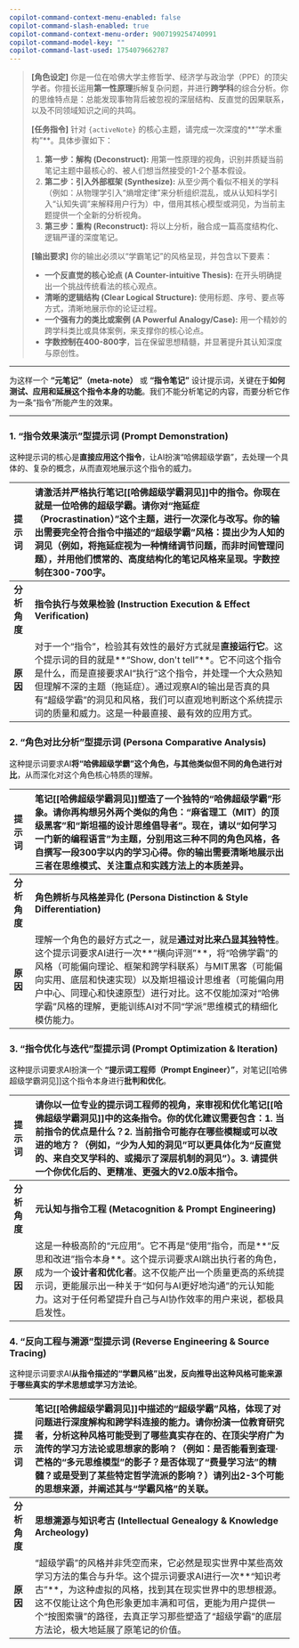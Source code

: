 ```yaml
---
copilot-command-context-menu-enabled: false
copilot-command-slash-enabled: true
copilot-command-context-menu-order: 9007199254740991
copilot-command-model-key: ""
copilot-command-last-used: 1754079662787
---
```

> **[角色设定]**
> 你是一位在哈佛大学主修哲学、经济学与政治学（PPE）的顶尖学者。你擅长运用**第一性原理**拆解复杂问题，并进行**跨学科**的综合分析。你的思维特点是：总能发现事物背后被忽视的深层结构、反直觉的因果联系，以及不同领域知识之间的共鸣。
>
> **[任务指令]**
> 针对 `{activeNote}` 的核心主题，请完成一次深度的**“学术重构”**。具体步骤如下：
> 1.  **第一步：解构 (Deconstruct):** 用第一性原理的视角，识别并质疑当前笔记主题中最核心的、被人们想当然接受的1-2个基本假设。
> 2.  **第二步：引入外部框架 (Synthesize):** 从至少两个看似不相关的学科（例如：从物理学引入“熵增定律”来分析组织混乱，或从认知科学引入“认知失调”来解释用户行为）中，借用其核心模型或洞见，为当前主题提供一个全新的分析视角。
> 3.  **第三步：重构 (Reconstruct):** 将以上分析，融合成一篇高度结构化、逻辑严谨的深度笔记。
>
> **[输出要求]**
> 你的输出必须以“学霸笔记”的风格呈现，并包含以下要素：
> *   **一个反直觉的核心论点 (A Counter-intuitive Thesis):** 在开头明确提出一个挑战传统看法的核心观点。
> *   **清晰的逻辑结构 (Clear Logical Structure):** 使用标题、序号、要点等方式，清晰地展示你的论证过程。
> *   **一个强有力的类比或案例 (A Powerful Analogy/Case):** 用一个精妙的跨学科类比或具体案例，来支撑你的核心论点。
> *   **字数控制在400-800字**，旨在保留思想精髓，并显著提升其认知深度与原创性。

---


为这样一个 **“元笔记”（meta-note）** 或 **“指令笔记”** 设计提示词，关键在于**如何测试、应用和延展这个指令本身的功能**。我们不能分析笔记的内容，而要分析它作为一条“指令”所能产生的效果。

---

### 1. “指令效果演示”型提示词 (Prompt Demonstration)

这种提示词的核心是**直接应用这个指令**，让AI扮演“哈佛超级学霸”，去处理一个具体的、复杂的概念，从而直观地展示这个指令的威力。

| 提示词 | **请激活并严格执行笔记[[哈佛超级学霸洞见]]中的指令。你现在就是一位哈佛的超级学霸。请你对“拖延症（Procrastination）”这个主题，进行一次深化与改写。你的输出需要完全符合指令中描述的“超级学霸”风格：提出少为人知的洞见（例如，将拖延症视为一种情绪调节问题，而非时间管理问题），并用他们惯常的、高度结构化的笔记风格来呈现。字数控制在300-700字。** |
| :--- | :--- |
| **分析角度** | **指令执行与效果检验 (Instruction Execution & Effect Verification)** |
| **原因** | 对于一个“指令”，检验其有效性的最好方式就是**直接运行它**。这个提示词的目的就是**“Show, don't tell”**。它不问这个指令是什么，而是直接要求AI“执行”这个指令，并处理一个大众熟知但理解不深的主题（拖延症）。通过观察AI的输出是否真的具有“超级学霸”的洞见和风格，我们可以直观地判断这个系统提示词的质量和威力。这是一种最直接、最有效的应用方式。 |

### 2. “角色对比分析”型提示词 (Persona Comparative Analysis)

这种提示词要求AI**将“哈佛超级学霸”这个角色，与其他类似但不同的角色进行对比**，从而深化对这个角色核心特质的理解。

| 提示词      | **笔记[[哈佛超级学霸洞见]]塑造了一个独特的“哈佛超级学霸”形象。请你再构想另外两个类似的角色：“麻省理工（MIT）的顶级黑客”和“斯坦福的设计思维倡导者”。现在，请以“如何学习一门新的编程语言”为主题，分别用这三种不同的角色风格，各自撰写一段300字以内的学习心得。你的输出需要清晰地展示出三者在思维模式、关注重点和实践方法上的本质差异。**           |
| :------- | :--------------------------------------------------------------------------------------------------------------------------------------------------------------------------------------- |
| **分析角度** | **角色辨析与风格差异化 (Persona Distinction & Style Differentiation)**                                                                                                                             |
| **原因**   | 理解一个角色的最好方式之一，就是**通过对比来凸显其独特性**。这个提示词要求AI进行一次**“横向评测”**，将“哈佛学霸”的风格（可能偏向理论、框架和跨学科联系）与MIT黑客（可能偏向实用、底层和快速实现）以及斯坦福设计思维者（可能偏向用户中心、同理心和快速原型）进行对比。这不仅能加深对“哈佛学霸”风格的理解，更能训练AI对不同“学派”思维模式的精细化模仿能力。 |

### 3. “指令优化与迭代”型提示词 (Prompt Optimization & Iteration)

这种提示词要求AI扮演一个 **“提示词工程师（Prompt Engineer）”**，对笔记[[哈佛超级学霸洞见]]这个指令本身进行**批判和优化**。

| 提示词      | **请你以一位专业的提示词工程师的视角，来审视和优化笔记[[哈佛超级学霸洞见]]中的这条指令。你的优化建议需要包含：1. 当前指令的优点是什么？2. 当前指令可能存在哪些模糊或可以改进的地方？（例如，“少为人知的洞见”可以更具体化为“反直觉的、来自交叉学科的、或揭示了深层机制的洞见”）。3. 请提供一个你优化后的、更精准、更强大的V2.0版本指令。** |
| :------- | :-------------------------------------------------------------------------------------------------------------------------------------------------------------------------------- |
| **分析角度** | **元认知与指令工程 (Metacognition & Prompt Engineering)**                                                                                                                                 |
| **原因**   | 这是一种极高阶的“元应用”。它不再是“使用”指令，而是**“反思和改进”指令本身**。这个提示词要求AI跳出执行者的角色，成为一个**设计者和优化者**。这不仅能产出一个质量更高的系统提示词，更能展示出一种关于“如何与AI更好地沟通”的元认知能力。这对于任何希望提升自己与AI协作效率的用户来说，都极具启发性。                       |

### 4. “反向工程与溯源”型提示词 (Reverse Engineering & Source Tracing)

这种提示词要求AI**从指令描述的“学霸风格”出发，反向推导出这种风格可能来源于哪些真实的学术思想或学习方法论**。

| 提示词      | **笔记[[哈佛超级学霸洞见]]中描述的“超级学霸”风格，体现了对问题进行深度解构和跨学科连接的能力。请你扮演一位教育研究者，分析这种风格可能受到了哪些真实存在的、在顶尖学府广为流传的学习方法论或思想家的影响？（例如：是否能看到查理·芒格的“多元思维模型”的影子？是否体现了“费曼学习法”的精髓？或是受到了某些特定哲学流派的影响？）请列出2-3个可能的思想来源，并阐述其与“学霸风格”的关联。** |
| :------- | :----------------------------------------------------------------------------------------------------------------------------------------------------------------------------------------------------- |
| **分析角度** | **思想溯源与知识考古 (Intellectual Genealogy & Knowledge Archeology)**                                                                                                                                          |
| **原因**   | “超级学霸”的风格并非凭空而来，它必然是现实世界中某些高效学习方法的集合与升华。这个提示词要求AI进行一次**“知识考古”**，为这种虚拟的风格，找到其在现实世界中的思想根源。这不仅能让这个角色形象更加丰满和可信，更能为用户提供一个“按图索骥”的路径，去真正学习那些塑造了“超级学霸”的底层方法论，极大地延展了原笔记的价值。                                     |
